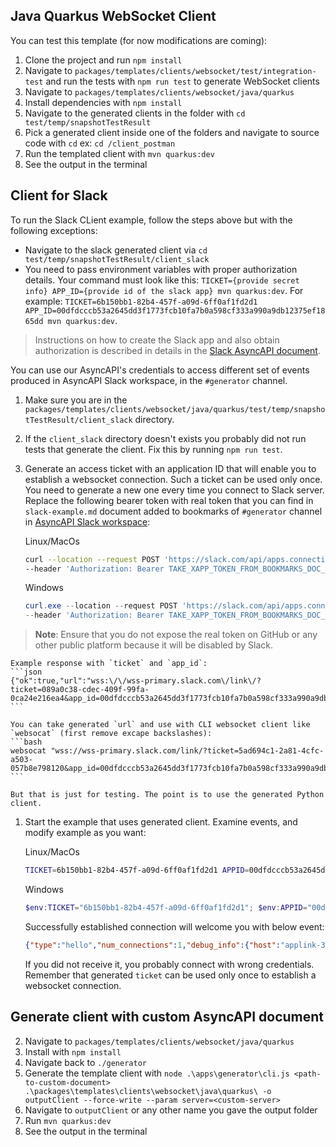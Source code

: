 
## Java Quarkus WebSocket Client

You can test this template (for now modifications are coming):
1. Clone the project and run `npm install`
2. Navigate to `packages/templates/clients/websocket/test/integration-test` and run the tests with `npm run test` to generate WebSocket clients
3. Navigate to `packages/templates/clients/websocket/java/quarkus`
4. Install dependencies with `npm install` 
5. Navigate to the generated clients in the folder with `cd test/temp/snapshotTestResult`
6. Pick a generated client inside one of the folders and navigate to source code with `cd` ex: `cd /client_postman`
7. Run the templated client with `mvn quarkus:dev`
8. See the output in the terminal

## Client for Slack

To run the Slack CLient example, follow the steps above but with the following exceptions:

- Navigate to the slack generated client via `cd test/temp/snapshotTestResult/client_slack`
- You need to pass environment variables with proper authorization details. Your command must look like this: `TICKET={provide secret info} APP_ID={provide id of the slack app} mvn quarkus:dev`. For example: `TICKET=6b150bb1-82b4-457f-a09d-6ff0af1fd2d1 APP_ID=00dfdcccb53a2645dd3f1773fcb10fa7b0a598cf333a990a9db12375ef1865dd mvn quarkus:dev`.

> Instructions on how to create the Slack app and also obtain authorization is described in details in the [Slack AsyncAPI document](../test/__fixtures__/asyncapi-slack-client.yml).

You can use our AsyncAPI's credentials to access different set of events produced in AsyncAPI Slack workspace, in the `#generator` channel.

1. Make sure you are in the `packages/templates/clients/websocket/java/quarkus/test/temp/snapshotTestResult/client_slack` directory.
2. If the `client_slack` directory doesn't exists you probably  did not run tests that generate the client. Fix this by running `npm run test`.
3. Generate an access ticket with an application ID that will enable you to establish a websocket connection. Such a ticket can be used only once. You need to generate a new one every time you connect to Slack server. Replace the following  bearer token with real token that you can find in `slack-example.md` document added to bookmarks of `#generator` channel in [AsyncAPI Slack workspace](https://www.asyncapi.com/slack-invite):
    
    Linux/MacOs
    ```bash
    curl --location --request POST 'https://slack.com/api/apps.connections.open' \
    --header 'Authorization: Bearer TAKE_XAPP_TOKEN_FROM_BOOKMARKS_DOC_IN_SLACK'
    ```

    Windows
    ```powershell
    curl.exe --location --request POST 'https://slack.com/api/apps.connections.open' `
    --header 'Authorization: Bearer TAKE_XAPP_TOKEN_FROM_BOOKMARKS_DOC_IN_SLACK'
    ```

>**Note**:  Ensure that you do not expose the real token on GitHub or any other public platform because it will be disabled by Slack.

    Example response with `ticket` and `app_id`:
    ```json
    {"ok":true,"url":"wss:\/\/wss-primary.slack.com\/link\/?ticket=089a0c38-cdec-409f-99fa-0ca24e216ea4&app_id=00dfdcccb53a2645dd3f1773fcb10fa7b0a598cf333a990a9db12375ef1865dd"}
    ```

    You can take generated `url` and use with CLI websocket client like `websocat` (first remove excape backslashes):
    ```bash
    websocat "wss://wss-primary.slack.com/link/?ticket=5ad694c1-2a81-4cfc-a503-057b8e798120&app_id=00dfdcccb53a2645dd3f1773fcb10fa7b0a598cf333a990a9db12375ef1865dd"
    ```

    But that is just for testing. The point is to use the generated Python client.

1. Start the example that uses generated client. Examine events, and modify example as you want:
    
    Linux/MacOs
    ```bash
    TICKET=6b150bb1-82b4-457f-a09d-6ff0af1fd2d1 APPID=00dfdcccb53a2645dd3f1773fcb10fa7b0a598cf333a990a9db12375ef1865dd mvn quarkus:dev
    ```

    Windows
    ```powershell
    $env:TICKET="6b150bb1-82b4-457f-a09d-6ff0af1fd2d1"; $env:APPID="00dfdcccb53a2645dd3f1773fcb10fa7b0a598cf333a990a9db12375ef1865dd"; mvn quarkus:dev
    ```
    
    Successfully established connection will welcome you with below event:
    ```json
    {"type":"hello","num_connections":1,"debug_info":{"host":"applink-3","build_number":118,"approximate_connection_time":18060},"connection_info":{"app_id":"A08NKKBFGBD"}}
    ```
    If you did not receive it, you probably connect with wrong credentials. Remember that generated `ticket` can be used only once to establish a websocket connection.

## Generate client with custom AsyncAPI document

2. Navigate to `packages/templates/clients/websocket/java/quarkus`
3. Install with `npm install`
4. Navigate back to `./generator`
5. Generate the template client with `node .\apps\generator\cli.js <path-to-custom-document> .\packages\templates\clients\websocket\java\quarkus\ -o outputClient --force-write --param server=<custom-server>`
6. Navigate to `outputClient` or any other name you gave the output folder
7. Run `mvn quarkus:dev`
8. See the output in the terminal